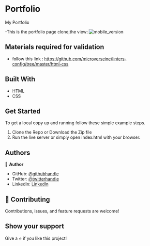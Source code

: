 
# Portfolio
 My Portfolio 
 
 -This is the portfolio page clone,the view:
![mobile_version](https://user-images.githubusercontent.com/57562869/121330386-40e2c900-c916-11eb-89dc-42ccef133b20.png)


## Materials required for validation

- follow this link :
  https://github.com/microverseinc/linters-config/tree/master/html-css

## Built With

- HTML
- CSS


## Get Started

To get a local copy up and running follow these simple example steps.

1. Clone the Repo or Download the Zip file
2. Run the live server or simply open index.html with your browser.

## Authors

👤 **Author**

- GitHub: [@githubhandle](https://github.com/moise10r)
- Twitter: [@twitterhandle](https://twitter.com/MRushanika)
- LinkedIn: [LinkedIn](https://www.linkedin.com/in/nganulo-rushanika-mo%C3%AFse-626139197/)

## 🤝 Contributing

Contributions, issues, and feature requests are welcome!


## Show your support

Give a ⭐️ if you like this project!


